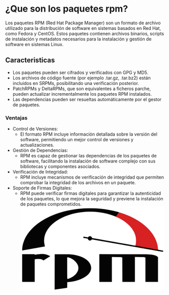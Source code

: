 # ¿Que son los paquetes rpm?
Los paquetes RPM (Red Hat Package Manager) son un formato de archivo utilizado para la distribución de software en sistemas basados en Red Hat, como Fedora y CentOS. Estos paquetes contienen archivos binarios, scripts de instalación y metadatos necesarios para la instalación y gestión de software en sistemas Linux.
## Caracteristicas
* Los paquetes pueden ser cifrados y verificados con GPG y MD5.
* Los archivos de código fuente (por ejemplo .tar.gz, .tar.bz2) están incluidos en SRPMs, posibilitando una verificación posterior.
* PatchRPMs y DeltaRPMs, que son equivalentes a ficheros parche, pueden actualizar incrementalmente los paquetes RPM instalados.
* Las dependencias pueden ser resueltas automáticamente por el gestor de paquetes.
### Ventajas
* Control de Versiones:
  * El formato RPM incluye información detallada sobre la versión del software, permitiendo un mejor control de versiones y actualizaciones.
* Gestión de Dependencias:
  * RPM es capaz de gestionar las dependencias de los paquetes de software, facilitando la instalación de software complejo con sus bibliotecas y componentes asociados.
* Verificación de Integridad:
  * RPM incluye mecanismos de verificación de integridad que permiten comprobar la integridad de los archivos en un paquete.
* Soporte de Firmas Digitales:
  * RPM puede verificar firmas digitales para garantizar la autenticidad de los paquetes, lo que mejora la seguridad y previene la instalación de paquetes comprometidos.
![rpm](/img/RPM.svg)
